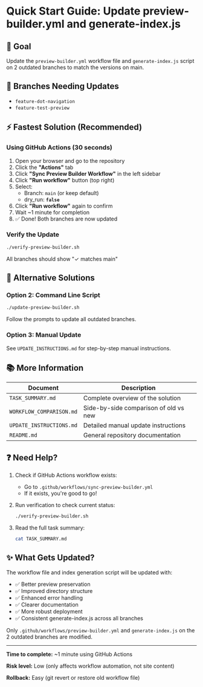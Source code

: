 # Quick Start Guide: Update preview-builder.yml and generate-index.js

## 🎯 Goal
Update the `preview-builder.yml` workflow file and `generate-index.js` script on 2 outdated branches to match the versions on main.

## 📍 Branches Needing Updates
- `feature-dot-navigation`
- `feature-test-preview`

## ⚡ Fastest Solution (Recommended)

### Using GitHub Actions (30 seconds)

1. Open your browser and go to the repository
2. Click the **"Actions"** tab
3. Click **"Sync Preview Builder Workflow"** in the left sidebar
4. Click **"Run workflow"** button (top right)
5. Select:
   - Branch: `main` (or keep default)
   - dry_run: **`false`**
6. Click **"Run workflow"** again to confirm
7. Wait ~1 minute for completion
8. ✅ Done! Both branches are now updated

### Verify the Update

```bash
./verify-preview-builder.sh
```

All branches should show "✓ matches main"

## 🔧 Alternative Solutions

### Option 2: Command Line Script

```bash
./update-preview-builder.sh
```

Follow the prompts to update all outdated branches.

### Option 3: Manual Update

See `UPDATE_INSTRUCTIONS.md` for step-by-step manual instructions.

## 📚 More Information

| Document | Description |
|----------|-------------|
| `TASK_SUMMARY.md` | Complete overview of the solution |
| `WORKFLOW_COMPARISON.md` | Side-by-side comparison of old vs new |
| `UPDATE_INSTRUCTIONS.md` | Detailed manual update instructions |
| `README.md` | General repository documentation |

## ❓ Need Help?

1. Check if GitHub Actions workflow exists:
   - Go to `.github/workflows/sync-preview-builder.yml`
   - If it exists, you're good to go!

2. Run verification to check current status:
   ```bash
   ./verify-preview-builder.sh
   ```

3. Read the full task summary:
   ```bash
   cat TASK_SUMMARY.md
   ```

## ✨ What Gets Updated?

The workflow file and index generation script will be updated with:
- ✅ Better preview preservation
- ✅ Improved directory structure
- ✅ Enhanced error handling
- ✅ Clearer documentation
- ✅ More robust deployment
- ✅ Consistent generate-index.js across all branches

Only `.github/workflows/preview-builder.yml` and `generate-index.js` on the 2 outdated branches are modified.

---

**Time to complete:** ~1 minute using GitHub Actions

**Risk level:** Low (only affects workflow automation, not site content)

**Rollback:** Easy (git revert or restore old workflow file)

